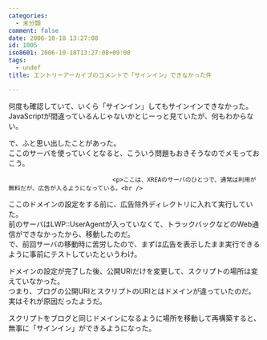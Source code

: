 ```yaml
---
categories:
  - 未分類
comment: false
date: 2006-10-18 13:27:08
id: 1005
iso8601: 2006-10-18T13:27:08+09:00
tags:
  - undef
title: エントリーアーカイブのコメントで「サインイン」できなかった件

---
```


<div class="entry-body">
                                 <p>何度も確認していて、いくら「サインイン」してもサインインできなかった。<br />
JavaScriptが間違っているんじゃないかとじーっと見ていたが、何もわからない。</p>

<p>で、ふと思い出したことがあった。<br />
ここのサーバを使っていくとなると、こういう問題もおきそうなのでメモっておこう。</p>
                              
                                 <p>ここは、XREAのサーバのひとつで、通常は利用が無料だが、広告が入るようになっている。<br />
ここのドメインの設定をする前に、広告除外ディレクトリに入れて実行していた。<br />
前のサーバはLWP::UserAgentが入っていなくて、トラックバックなどのWeb通信ができなかったから、移動したのだ。<br />
で、前回サーバの移動時に苦労したので、まずは広告を表示したまま実行できるように事前にテストしていたというわけ。</p>

<p>ドメインの設定が完了した後、公開URIだけを変更して、スクリプトの場所は変えていなかった。<br />
つまり、ブログの公開URIとスクリプトのURIとはドメインが違っていたのだ。<br />
実はそれが原因だったようだ。</p>

<p>スクリプトをブログと同じドメインになるように場所を移動して再構築すると、無事に「サインイン」ができるようになった。</p>
                              </div>    	